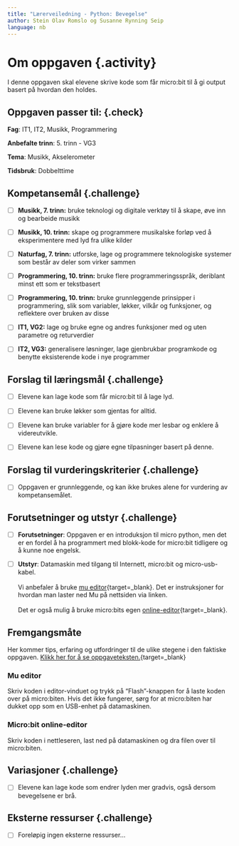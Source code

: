 ```yaml
---
title: "Lærerveiledning - Python: Bevegelse"
author: Stein Olav Romslo og Susanne Rynning Seip
language: nb
---
```



# Om oppgaven {.activity}

I denne oppgaven skal elevene skrive kode som får micro:bit til å gi output
basert på hvordan den holdes.

## Oppgaven passer til: {.check}

__Fag__: IT1, IT2, Musikk, Programmering

__Anbefalte trinn__: 5. trinn - VG3

__Tema__: Musikk, Akselerometer

__Tidsbruk__: Dobbelttime

## Kompetansemål {.challenge}

- [ ] __Musikk, 7. trinn:__ bruke teknologi og digitale verktøy til å skape, øve inn og bearbeide musikk

- [ ] __Musikk, 10. trinn:__ skape og programmere musikalske forløp ved å eksperimentere med lyd fra ulike kilder

- [ ] __Naturfag, 7. trinn:__ utforske, lage og programmere teknologiske systemer som består av deler som virker sammen

- [ ] __Programmering, 10. trinn:__ bruke flere programmeringsspråk, deriblant minst ett som er tekstbasert

- [ ] __Programmering, 10. trinn:__ bruke grunnleggende prinsipper i programmering, slik som variabler, løkker, vilkår og funksjoner, og reflektere over bruken av disse

- [ ] __IT1, VG2:__ lage og bruke egne og andres funksjoner med og uten parametre og returverdier

- [ ] __IT2, VG3:__ generalisere løsninger, lage gjenbrukbar programkode og benytte eksisterende kode i nye programmer

## Forslag til læringsmål {.challenge}

- [ ] Elevene kan lage kode som får micro:bit til å lage lyd.

- [ ] Elevene kan bruke løkker som gjentas for alltid.

- [ ] Elevene kan bruke variabler for å gjøre kode mer lesbar og enklere å
  videreutvikle.

- [ ] Elevene kan lese kode og gjøre egne tilpasninger basert på denne.

## Forslag til vurderingskriterier {.challenge}

- [ ] Oppgaven er grunnleggende, og kan ikke brukes alene for vurdering av
  kompetansemålet.

## Forutsetninger og utstyr {.challenge}

- [ ] __Forutsetninger__: Oppgaven er en introduksjon til micro python, men det er en fordel å ha programmert med blokk-kode for micro:bit tidligere og å kunne noe engelsk.

- [ ] __Utstyr__: Datamaskin med tilgang til Internett, micro:bit og micro-usb-kabel.<br/><br/>
Vi anbefaler å bruke [mu editor](https://codewith.mu/){target=_blank}. Det er instruksjoner for hvordan man laster ned Mu på nettsiden via linken.<br/><br/>
Det er også mulig å bruke micro:bits egen [online-editor](https://python.microbit.org/v/2.0){target=_blank}.

## Fremgangsmåte

Her kommer tips, erfaring og utfordringer til de ulike stegene i den faktiske
oppgaven. [Klikk her for å se
oppgaveteksten.](../python_movement/python_movement_nb.html){target=_blank}

### Mu editor
Skriv koden i editor-vinduet og trykk på “Flash”-knappen for å laste koden over på micro:biten. Hvis det ikke fungerer, sørg for at micro:biten har dukket opp som en USB-enhet på datamaskinen.

### Micro:bit online-editor
Skriv koden i nettleseren, last ned på datamaskinen og dra filen over til micro:biten.

## Variasjoner {.challenge}

- [ ] Elevene kan lage kode som endrer lyden mer gradvis, også dersom
  bevegelsene er brå.

## Eksterne ressurser {.challenge}

- [ ] Foreløpig ingen eksterne ressurser...
